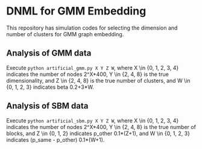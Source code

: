 # DNML for GMM Embedding
This repository has simulation codes for selecting the dimension and number of clusters for GMM graph embedding.
## Analysis of GMM data
Execute ```python artificial_gmm.py X Y Z W```, where X \in {0, 1, 2, 3, 4} indicates the number of nodes 2^X\*400, Y \in {2, 4, 8} is the true dimensionality, and Z \in {2, 4, 8} is the true number of clusters, and W \in {0, 1, 2, 3} indicates beta 0.2+3\*W.
## Analysis of SBM data
Execute ```python artificial_sbm.py X Y Z W```, where X \in {0, 1, 2, 3, 4} indicates the number of nodes 2^X\*400, Y \in {2, 4, 8} is the true number of blocks, and Z \in {0, 1, 2} indicates p_other 0.1\*(Z+1), and W \in {0, 1, 2, 3} indicates (p_same - p_other) 0.1\*(W+1).
